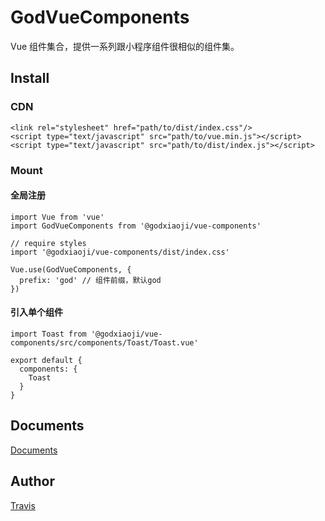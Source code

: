 # GodVueComponents

Vue 组件集合，提供一系列跟小程序组件很相似的组件集。

## Install

### CDN

```
<link rel="stylesheet" href="path/to/dist/index.css"/>
<script type="text/javascript" src="path/to/vue.min.js"></script>
<script type="text/javascript" src="path/to/dist/index.js"></script>
```

### Mount

#### 全局注册

```
import Vue from 'vue'
import GodVueComponents from '@godxiaoji/vue-components'

// require styles
import '@godxiaoji/vue-components/dist/index.css'

Vue.use(GodVueComponents, {
  prefix: 'god' // 组件前缀，默认god
})

```

#### 引入单个组件

```
import Toast from '@godxiaoji/vue-components/src/components/Toast/Toast.vue'

export default {
  components: {
    Toast
  }
}
```

## Documents

[Documents](./doc/README.md)

## Author

[Travis](https://github.com/godxiaoji)
